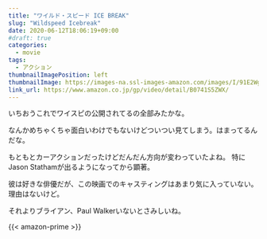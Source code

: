 ```yaml
---
title: "ワイルド・スピード ICE BREAK"
slug: "Wildspeed Icebreak"
date: 2020-06-12T18:06:19+09:00
#draft: true
categories:
  - movie
tags:
  - アクション
thumbnailImagePosition: left
thumbnailImage: https://images-na.ssl-images-amazon.com/images/I/91E2WgLzBKL._SX600_.jpg
link_url: https://www.amazon.co.jp/gp/video/detail/B0741S5ZWX/
---
```

いちおうこれでワイスピの公開されてるの全部みたかな。
<!--more-->
なんかめちゃくちゃ面白いわけでもないけどついつい見てしまう。はまってるんだな。

もともとカーアクションだったけどだんだん方向が変わっていたよね。
特にJason Stathamが出るようになってから顕著。

彼は好きな俳優だが、この映画でのキャスティングはあまり気に入っていない。
理由はないけど。

それよりブライアン、Paul Walkerいないとさみしいね。

{{< amazon-prime >}}
